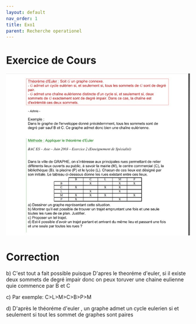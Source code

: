 ```yaml
---
layout: default
nav_order: 1
title: Exo1
parent: Recherche operationel
---
```


# Exercice de Cours


![Exemple1.jpg](./Img/Exemple1.jpg)

# Correction


b) C'est tout a fait possible puisque D'apres le theoréme d'euler, si il existe deux sommets de degré impair donc on peux toruver une chaine eulienne quie commence par B et C

c) Par exemple: C>L>M>C>B>P>M

d) D'après le théoréme d'euler , un graphe admet un cycle eulerien si et seulement si tout les sommet de graphes sont paires



   

